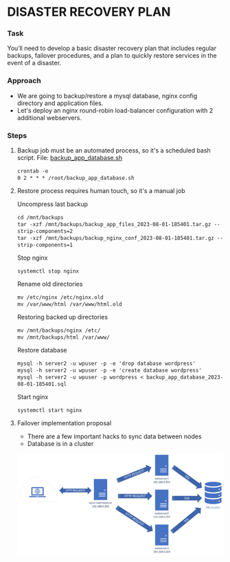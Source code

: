 # DISASTER RECOVERY PLAN

### Task
You’ll need to develop a basic disaster recovery plan that includes regular backups, failover procedures, and a plan to quickly restore services in the event of a disaster.

### Approach
+ We are going to backup/restore a mysql database, nginx config directory and application files. 
+ Let's deploy an nginx round-robin load-balancer configuration with 2 additional webservers.

### Steps
1. Backup job must be an automated process, so it's a scheduled bash script. File: [backup_app_database.sh](backup_app_database.sh)
    ```
    crontab -e
    0 2 * * * /root/backup_app_database.sh
    ```

1. Restore process requires human touch, so it's a manual job

    Uncompress last backup
    ```
    cd /mnt/backups
    tar -xzf /mnt/backups/backup_app_files_2023-08-01-185401.tar.gz --strip-components=2
    tar -xzf /mnt/backups/backup_nginx_conf_2023-08-01-185401.tar.gz --strip-components=1
    ```

    Stop nginx
    ```
    systemctl stop nginx
    ```

    Rename old directories
    ```
    mv /etc/nginx /etc/nginx.old
    mv /var/www/html /var/www/html.old
    ```

    Restoring backed up directories
    ```
    mv /mnt/backups/nginx /etc/
    mv /mnt/backups/html /var/www/
    ```

    Restore database 
    ```
    mysql -h server2 -u wpuser -p -e 'drop database wordpress'
    mysql -h server2 -u wpuser -p -e 'create database wordpress'
    mysql -h server2 -u wpuser -p wordpress < backup_app_database_2023-08-01-185401.sql
    ```

    Start nginx
    ```
    systemctl start nginx
    ```

1. Failover implementation proposal
    + There are a few important hacks to sync data between nodes
    + Database is in a cluster

    ![Failover implementation proposal](failover-implementation-proposal.png)